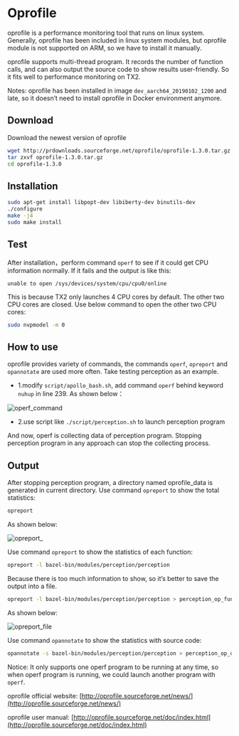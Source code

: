 # Oprofile

oprofile is a performance monitoring tool that runs on linux system. Generally, oprofile has been included in linux system modules, but oprofile module is not supported on ARM, so we have to install it manually.

oprofile supports multi-thread program. It records the number of function calls, and can also output the source code to show results user-friendly. So it fits well to performance monitoring on TX2.

Notes: oprofile has been installed in image `dev_aarch64_20190102_1200` and late, so it doesn’t need to install oprofile in Docker environment anymore.

## Download

Download the newest version of oprofile

```bash
wget http://prdownloads.sourceforge.net/oprofile/oprofile-1.3.0.tar.gz
tar zxvf oprofile-1.3.0.tar.gz
cd oprofile-1.3.0
```

## Installation

```bash
sudo apt-get install libpopt-dev libiberty-dev binutils-dev
./configure
make -j4
sudo make install
```

## Test

After installation，perform command `operf` to see if it could get CPU information normally. If it fails and the output is like this:

`unable to open /sys/devices/system/cpu/cpu0/online`

This is because TX2 only launches 4 CPU cores by default. The other two CPU cores are closed.
Use below command to open the other two CPU cores:

```bash
sudo nvpmodel -m 0
```

## How to use

oprofile provides variety of commands, the commands `operf`, `opreport` and `opannotate` are used more often.
Take testing perception as an example.

* 1.modify `script/apollo_bash.sh`, add command `operf` behind keyword `nuhup` in line 239. As shown below：

![operf_command](images/TX2/operf_command.png)

* 2.use script like `./script/perception.sh` to launch perception program

And now, operf is collecting data of perception program. Stopping perception program in any approach can stop the collecting process.

## Output

After stopping perception program, a directory named oprofile_data is generated in current directory.
Use command `opreport` to show the total statistics:

```bash
opreport
```

As shown below:

![opreport_](images/TX2/opreport_.png)

Use command `opreport` to show the statistics of each function:

```bash
opreport -l bazel-bin/modules/perception/perception
```

Because there is too much information to show, so it’s better to save the output into a file.

```bash
opreport -l bazel-bin/modules/perception/perception > perception_op_funcs.md
```

As shown below:

![opreport_file](images/TX2/opreport_file.png)

Use command `opannotate` to show the statistics with source code:

```bash
opannotate -s bazel-bin/modules/perception/perception > perception_op_details.md
```

Notice:
It only supports one operf program to be running at any time, so when operf program is running, we could launch another program with `operf`.

oprofile official website:
[http://oprofile.sourceforge.net/news/](http://oprofile.sourceforge.net/news/)

oprofile user manual:
[http://oprofile.sourceforge.net/doc/index.html](http://oprofile.sourceforge.net/doc/index.html)
